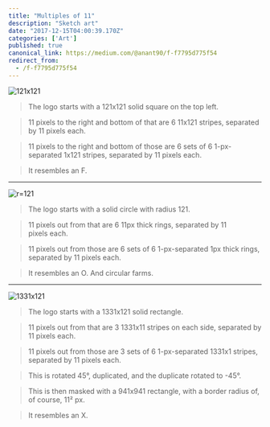 ```yaml
---
title: "Multiples of 11"
description: "Sketch art"
date: "2017-12-15T04:00:39.170Z"
categories: ['Art']
published: true
canonical_link: https://medium.com/@anant90/f-f7795d775f54
redirect_from:
  - /f-f7795d775f54
---
```


![121x121](/assets/blog/multiples-of-11/asset-1.png)

> The logo starts with a 121x121 solid square on the top left.

> 11 pixels to the right and bottom of that are 6 11x121 stripes, separated by 11 pixels each.

> 11 pixels to the right and bottom of those are 6 sets of 6 1-px-separated 1x121 stripes, separated by 11 pixels each.

> It resembles an F.

---

![r=121](/assets/blog/multiples-of-11/asset-2.png)

> The logo starts with a solid circle with radius 121.

> 11 pixels out from that are 6 11px thick rings, separated by 11 pixels each.

> 11 pixels out from those are 6 sets of 6 1-px-separated 1px thick rings, separated by 11 pixels each.

> It resembles an O. And circular farms.

---

![1331x121](/assets/blog/multiples-of-11/asset-3.png)

> The logo starts with a 1331x121 solid rectangle.

> 11 pixels out from that are 3 1331x11 stripes on each side, separated by 11 pixels each.

> 11 pixels out from those are 3 sets of 6 1-px-separated 1331x1 stripes, separated by 11 pixels each.

> This is rotated 45°, duplicated, and the duplicate rotated to -45°.

> This is then masked with a 941x941 rectangle, with a border radius of, of course, 11² px.

> It resembles an X.
